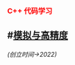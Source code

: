 
### <font color=red> C++ 代码学习 </font> 

#[模拟与高精度](https://qianmhyh.github.io/qianmhyh/)
-------------

###### (创立时间->2022)
